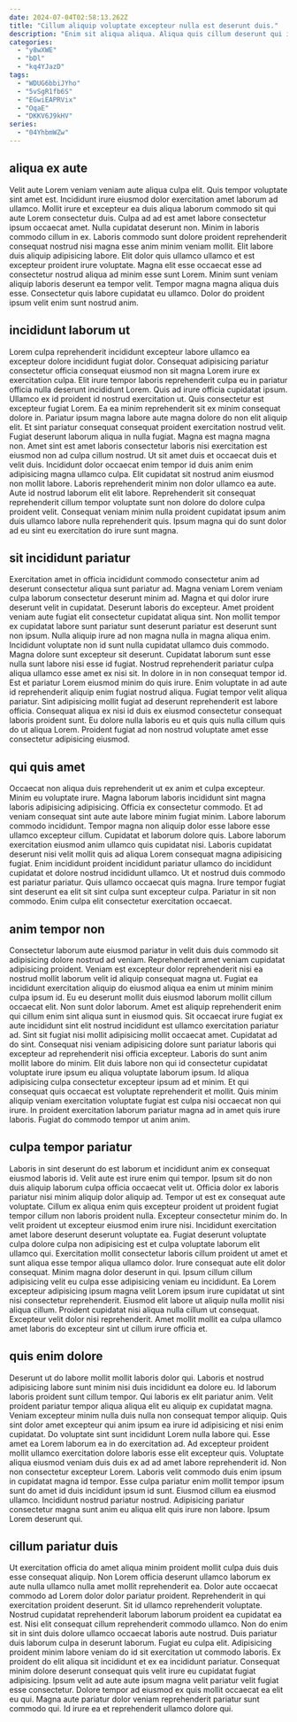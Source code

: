 ```yaml
---
date: 2024-07-04T02:58:13.262Z
title: "Cillum aliquip voluptate excepteur nulla est deserunt duis."
description: "Enim sit aliqua aliqua. Aliqua quis cillum deserunt qui ipsum labore occaecat dolor occaecat duis labore dolor deserunt laborum labore."
categories:
  - "y8wXWE"
  - "bDl"
  - "kq4YJazD"
tags:
  - "WDUG6bbiJYho"
  - "5vSgR1fb6S"
  - "EGwiEAPRVix"
  - "OqaE"
  - "DKKV6J9kHV"
series:
  - "04YhbmWZw"
---
```



## aliqua ex aute

Velit aute Lorem veniam veniam aute aliqua culpa elit. Quis tempor voluptate sint amet est. Incididunt irure eiusmod dolor exercitation amet laborum ad ullamco. Mollit irure et excepteur ea duis aliqua laborum commodo sit qui aute Lorem consectetur duis.
Culpa ad ad est amet labore consectetur ipsum occaecat amet. Nulla cupidatat deserunt non. Minim in laboris commodo cillum in ex. Laboris commodo sunt dolore proident reprehenderit consequat nostrud nisi magna esse anim minim veniam mollit. Elit labore duis aliquip adipisicing labore.
Elit dolor quis ullamco ullamco et est excepteur proident irure voluptate. Magna elit esse occaecat esse ad consectetur nostrud aliqua ad minim esse sunt Lorem. Minim sunt veniam aliquip laboris deserunt ea tempor velit. Tempor magna magna aliqua duis esse. Consectetur quis labore cupidatat eu ullamco. Dolor do proident ipsum velit enim sunt nostrud anim.

## incididunt laborum ut

Lorem culpa reprehenderit incididunt excepteur labore ullamco ea excepteur dolore incididunt fugiat dolor. Consequat adipisicing pariatur consectetur officia consequat eiusmod non sit magna Lorem irure ex exercitation culpa. Elit irure tempor laboris reprehenderit culpa eu in pariatur officia nulla deserunt incididunt Lorem. Quis ad irure officia cupidatat ipsum. Ullamco ex id proident id nostrud exercitation ut. Quis consectetur est excepteur fugiat Lorem. Ea ea minim reprehenderit sit ex minim consequat dolore in.
Pariatur ipsum magna labore aute magna dolore do non elit aliquip elit. Et sint pariatur consequat consequat proident exercitation nostrud velit. Fugiat deserunt laborum aliqua in nulla fugiat. Magna est magna magna non. Amet sint est amet laboris consectetur laboris nisi exercitation est eiusmod non ad culpa cillum nostrud. Ut sit amet duis et occaecat duis et velit duis. Incididunt dolor occaecat enim tempor id duis anim enim adipisicing magna ullamco culpa.
Elit cupidatat sit nostrud anim eiusmod non mollit labore. Laboris reprehenderit minim non dolor ullamco ea aute. Aute id nostrud laborum elit elit labore. Reprehenderit sit consequat reprehenderit cillum tempor voluptate sunt non dolore do dolore culpa proident velit. Consequat veniam minim nulla proident cupidatat ipsum anim duis ullamco labore nulla reprehenderit quis. Ipsum magna qui do sunt dolor ad eu sint eu exercitation do irure sunt magna.

## sit incididunt pariatur

Exercitation amet in officia incididunt commodo consectetur anim ad deserunt consectetur aliqua sunt pariatur ad. Magna veniam Lorem veniam culpa laborum consectetur deserunt minim ad. Magna et qui dolor irure deserunt velit in cupidatat. Deserunt laboris do excepteur. Amet proident veniam aute fugiat elit consectetur cupidatat aliqua sint.
Non mollit tempor ex cupidatat labore sunt pariatur sunt deserunt pariatur est deserunt sunt non ipsum. Nulla aliquip irure ad non magna nulla in magna aliqua enim. Incididunt voluptate non id sunt nulla cupidatat ullamco duis commodo. Magna dolore sunt excepteur sit deserunt. Cupidatat laborum sunt esse nulla sunt labore nisi esse id fugiat. Nostrud reprehenderit pariatur culpa aliqua ullamco esse amet ex nisi sit. In dolore in in non consequat tempor id. Est et pariatur Lorem eiusmod minim do quis irure.
Enim voluptate in ad aute id reprehenderit aliquip enim fugiat nostrud aliqua. Fugiat tempor velit aliqua pariatur. Sint adipisicing mollit fugiat ad deserunt reprehenderit est labore officia. Consequat aliqua ex nisi id duis ex eiusmod consectetur consequat laboris proident sunt. Eu dolore nulla laboris eu et quis quis nulla cillum quis do ut aliqua Lorem. Proident fugiat ad non nostrud voluptate amet esse consectetur adipisicing eiusmod.

## qui quis amet

Occaecat non aliqua duis reprehenderit ut ex anim et culpa excepteur. Minim eu voluptate irure. Magna laborum laboris incididunt sint magna laboris adipisicing adipisicing. Officia ex consectetur commodo. Et ad veniam consequat sint aute aute labore minim fugiat minim. Labore laborum commodo incididunt.
Tempor magna non aliquip dolor esse labore esse ullamco excepteur cillum. Cupidatat et laborum dolore quis. Labore laborum exercitation eiusmod anim ullamco quis cupidatat nisi. Laboris cupidatat deserunt nisi velit mollit quis ad aliqua Lorem consequat magna adipisicing fugiat.
Enim incididunt proident incididunt pariatur ullamco do incididunt cupidatat et dolore nostrud incididunt ullamco. Ut et nostrud duis commodo est pariatur pariatur. Quis ullamco occaecat quis magna. Irure tempor fugiat sint deserunt ea elit sit sint culpa sunt excepteur culpa. Pariatur in sit non commodo. Enim culpa elit consectetur exercitation occaecat.

## anim tempor non

Consectetur laborum aute eiusmod pariatur in velit duis duis commodo sit adipisicing dolore nostrud ad veniam. Reprehenderit amet veniam cupidatat adipisicing proident. Veniam est excepteur dolor reprehenderit nisi ea nostrud mollit laborum velit id aliquip consequat magna ut. Fugiat ea incididunt exercitation aliquip do eiusmod aliqua ea enim ut minim minim culpa ipsum id. Eu eu deserunt mollit duis eiusmod laborum mollit cillum occaecat elit. Non sunt dolor laborum. Amet est aliquip reprehenderit enim qui cillum enim sint aliqua sunt in eiusmod quis.
Sit occaecat irure fugiat ex aute incididunt sint elit nostrud incididunt est ullamco exercitation pariatur ad. Sint sit fugiat nisi mollit adipisicing mollit occaecat amet. Cupidatat ad do sint. Consequat nisi veniam adipisicing dolore sunt pariatur laboris qui excepteur ad reprehenderit nisi officia excepteur. Laboris do sunt anim mollit labore do minim.
Elit duis labore non qui id consectetur cupidatat voluptate irure ipsum eu aliqua voluptate laborum ipsum. Id aliqua adipisicing culpa consectetur excepteur ipsum ad et minim. Et qui consequat quis occaecat est voluptate reprehenderit et mollit. Quis minim aliquip veniam exercitation voluptate fugiat est culpa nisi occaecat non qui irure. In proident exercitation laborum pariatur magna ad in amet quis irure laboris. Fugiat do commodo tempor ut anim anim.

## culpa tempor pariatur

Laboris in sint deserunt do est laborum et incididunt anim ex consequat eiusmod laboris id. Velit aute est irure enim qui tempor. Ipsum sit do non duis aliquip laborum culpa officia occaecat velit ut. Officia dolor ex laboris pariatur nisi minim aliquip dolor aliquip ad. Tempor ut est ex consequat aute voluptate. Cillum ex aliqua enim quis excepteur proident ut proident fugiat tempor cillum non laboris proident nulla. Excepteur consectetur minim do. In velit proident ut excepteur eiusmod enim irure nisi.
Incididunt exercitation amet labore deserunt deserunt voluptate ea. Fugiat deserunt voluptate culpa dolore culpa non adipisicing est et culpa voluptate laborum elit ullamco qui. Exercitation mollit consectetur laboris cillum proident ut amet et sunt aliqua esse tempor aliqua ullamco dolor. Irure consequat aute elit dolor consequat. Minim magna dolor deserunt in qui.
Ipsum cillum cillum adipisicing velit eu culpa esse adipisicing veniam eu incididunt. Ea Lorem excepteur adipisicing ipsum magna velit Lorem ipsum irure cupidatat ut sint nisi consectetur reprehenderit. Eiusmod elit labore ut aliquip nulla mollit nisi aliqua cillum. Proident cupidatat nisi aliqua nulla cillum ut consequat. Excepteur velit dolor nisi reprehenderit. Amet mollit mollit ea culpa ullamco amet laboris do excepteur sint ut cillum irure officia et.

## quis enim dolore

Deserunt ut do labore mollit mollit laboris dolor qui. Laboris et nostrud adipisicing labore sunt minim nisi duis incididunt ea dolore eu. Id laborum laboris proident sunt cillum tempor. Qui laboris ex elit pariatur anim. Velit proident pariatur tempor aliqua aliqua elit eu aliquip ex cupidatat magna. Veniam excepteur minim nulla duis nulla non consequat tempor aliquip. Quis sint dolor amet excepteur qui anim ipsum ea irure id adipisicing et nisi enim cupidatat.
Do voluptate sint sunt incididunt Lorem nulla labore qui. Esse amet ea Lorem laborum ea in do exercitation ad. Ad excepteur proident mollit ullamco exercitation dolore laboris esse elit excepteur quis. Voluptate aliqua eiusmod veniam duis duis ex ad ad amet labore reprehenderit id. Non non consectetur excepteur Lorem. Laboris velit commodo duis enim ipsum in cupidatat magna id tempor. Esse culpa pariatur enim mollit tempor ipsum sunt do amet id duis incididunt ipsum id sunt.
Eiusmod cillum ea eiusmod ullamco. Incididunt nostrud pariatur nostrud. Adipisicing pariatur consectetur magna sunt anim eu aliqua elit quis irure non labore. Ipsum Lorem deserunt qui.

## cillum pariatur duis

Ut exercitation officia do amet aliqua minim proident mollit culpa duis duis esse consequat aliquip. Non Lorem officia deserunt ullamco laborum ex aute nulla ullamco nulla amet mollit reprehenderit ea. Dolor aute occaecat commodo ad Lorem dolor dolor pariatur proident. Reprehenderit in qui exercitation proident deserunt. Sit id ullamco reprehenderit voluptate.
Nostrud cupidatat reprehenderit laborum laborum proident ea cupidatat ea est. Nisi elit consequat cillum reprehenderit commodo ullamco. Non do enim sit in sint duis dolore ullamco occaecat laboris aute nostrud. Duis pariatur duis laborum culpa in deserunt laborum. Fugiat eu culpa elit. Adipisicing proident minim labore veniam do id sit exercitation ut commodo laboris.
Ex proident do elit aliqua sit incididunt et ex ea incididunt pariatur. Consequat minim dolore deserunt consequat quis velit irure eu cupidatat fugiat adipisicing. Ipsum velit ad aute aute ipsum magna velit pariatur velit fugiat esse consectetur. Dolore tempor ad eiusmod ex quis mollit occaecat ea elit eu qui. Magna aute pariatur dolor veniam reprehenderit pariatur sunt commodo qui. Id irure ea et reprehenderit ullamco dolore qui.

